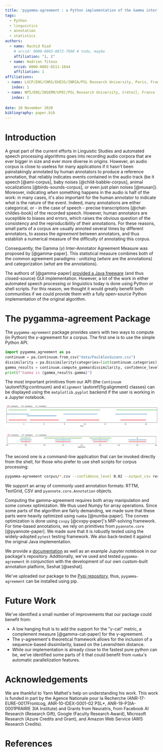 ```yaml
---
title: 'pygamma-agreement : a Python implementation of the Gamma inter-annotator agreement'
tags:
  - Python
  - linguistics
  - annotation
  - statistics
authors:
  - name: Rachid Riad
    # orcid: 0000-0003-0872-7098 # todo, maybe
    affiliation: "1, 2"
  - name: Hadrien Titeux
    orcid: 0000-0002-8511-1644
    affiliation: 1
affiliations:
 - name: LSCP/ENS/CNRS/EHESS/INRIA/PSL Research University, Paris, France 
   index: 1
 - name: NPI/ENS/INSERM/UPEC/PSL Research University, Créteil, France
   index: 2
   
date: 10 November 2020
bibliography: paper.bib
---
```


# Introduction

A great part of the current efforts in Linguistic Studies and automated speech processing algorithms goes into recording audio corpora that are ever bigger in size and ever more diverse in origins. However, an audio corpus is close to useless for many applications if it hasn't been painstakingly annotated by human annotators to produce a reference annotation, that reliably indicates events contained in the audio track (be it speech [@ami-corpus], baby noises [@child-babble-corpus], animal vocalizations [@birds-sounds-corpus], or even just plain noises [@musan]). Moreover, indicating _when_ something happens in the audio is half of the work: in many cases, it's also important for the human annotator to indicate _what_ is the nature of the event. Indeed, many annotations are either categorical, or - in the case of speech - precise transcriptions [@chat-childes-book] of the recorded speech. However, human annotators are suceptible to biases and errors, which raises the obvious question of the consistency and the reproducibility of their annotations. For these reasons, small parts of a corpus are usually annoted several times by different annotators, to assess the _agreement_ between annotators, and thus establish a numerical measure of the difficulty of annotating this corpus. 

Consequently, the Gamma ($\gamma$) Inter-Annotator Agreement Measure was proposed by [@gamma-paper]. This statistical measure combines both of the common agreement paradigms : unitizing (_where_ are the annotations) and categorization (_what_ are the annotations).

The authors of [@gamma-paper] [provided a Java freeware](https://gamma.greyc.fr/) (and thus closed-source) GUI implementation. However, a lot of the work in either automated speech processing or linguistics today is done using Python or shell scripts. For this reason, we thought it would greatly benefit both communities if we could provide them with a fully open-source Python implementation of the original algorithm.


# The pygamma-agreement Package


The `pygamma-agreement` package provides users with two ways to compute (in Python) the $\gamma$-agreement for a corpus. The first one is to use the simple Python API. 

```python
import pygamma_agreement as pa
continuum = pa.Continuum.from_csv("data/PaulAlexSuzann.csv")
dissimilarity = pa.Dissimilarity(categories=list(continuum.categories))
gamma_results = continuum.compute_gamma(dissimilarity, confidence_level=0.02)
print(f"Gamma is {gamma_results.gamma}")
```

The most important primitives from our API (the `Continuum` \autoref{fig:continuum} and `Alignment` \autoref{fig:alignment} classes) can be displayed using the `matplotlib.pyplot` backend if the user is working in a Jupyter notebook. 

![Displaying a Continuum in a jupyter notebook. \label{fig:continuum}](continuum.png)

![Displaying an Alignment in a jupyter notebook. \label{fig:alignment}](best_alignment.png)

The second one is a command-line application that can be invoked directly from the shell, for those who prefer to use shell scripts for corpus processing:

```bash
pygamma-agreement corpus/*.csv --confidence_level 0.02 --output_csv results.csv
```

We support an array of commonly used annotation formats: RTTM, TextGrid, CSV and `pyannote.core.Annotation` objects.

Computing the gamma-agreement requires both array manipulation and some convex optimization. We thus used Numpy for array operations. Since some parts of the algorithm are fairly demanding, we made sure that these parts were heavily optimized using `numba` [@numba-paper]. The convex optimization is done using `cvxpy` [@cvxpy-paper]'s MIP-solving framework. For time-based annotations, we rely on primitives from `pyannote.core` [@pyannote-paper]. We made sure that it is robustly tested using the widely-adopted `pytest` testing framework. We also back-tested it against the original Java implementation.

We provide a [documentation](https://pygamma-agreement.readthedocs.io/en/latest/) as well as an example Jupyter notebook in our package's repository. Additionally, we've used and tested `pygamma-agreement` in conjunction with the development of our own custom-built annotation platform, Seshat [@seshat].

We've uploaded our package to the [Pypi repository](https://pypi.org/project/pygamma-agreement/), thus, `pygamma-agreement` can be installed using pip.


# Future Work

We've identified a small number of improvements that our package could benefit from:

* A low hanging fruit is to add the support for the "$\gamma$-cat" metric, a complement measure [@gamma-cat-paper] for the $\gamma$-agreement.
* The $\gamma$-agreement's theoretical framework allows for the inclusion of a sequence-based dissimilarity, based on the Levenshtein distance.
* While our implementation is already close to the fastest pure python can be, we've identified some parts of it that could benefit from `numba`'s automatic parallelization features.


# Acknowledgements

We  are   thankful  to  Yann Mathet's help on understanding his work.  This work is funded in part by the Agence Nationale pour la Recherche (ANR-17-EURE-0017Frontcog, ANR-10-IDEX-0001-02 PSL*, ANR-19-P3IA-0001PRAIRIE 3IA Institute) and Grants from Neuratris, from Facebook AI Research (Research Gift), Google (Faculty Research Award),  Microsoft  Research  (Azure  Credits  and  Grant), and Amazon Web Service (AWS Research Credits).

# References

